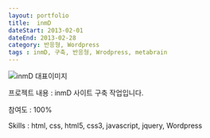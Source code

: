 ```yaml
---
layout: portfolio
title:  inmD
dateStart: 2013-02-01
dateEnd: 2013-02-28
category: 반응형, Wordpress
tags : inmD, 구축, 반응형, Wrodpress, metabrain
---
```


![inmD 대표이미지](/jkw/portfolio/images/inmd/img01.jpg)


프로젝트 내용
: inmD 사이트 구축 작업입니다.

참여도
: 100%

Skills
: html, css, html5, css3, javascript, jquery, Wordpress
